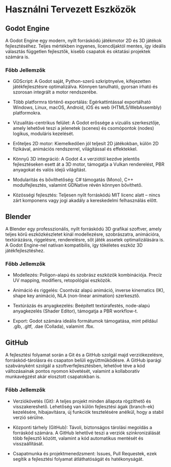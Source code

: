 # Használni Tervezett Eszközök

## Godot Engine

A Godot Engine egy modern, nyílt forráskódú játékmotor 2D és 3D játékok fejlesztéséhez.
Teljes mértékben ingyenes, licencdíjaktól mentes, így ideális választás független fejlesztők,
kisebb csapatok és oktatási projektek számára is.

### Főbb Jellemzők

-   GDScript: A Godot saját, Python-szerű szkriptnyelve, kifejezetten játékfejlesztésre optimalizálva.
    Könnyen tanulható, gyorsan írható és szorosan integrált a motor rendszerébe.

-   Több platformra történő exportálás: Egérkattintással exportálható Windows, Linux, macOS, Android,
    iOS és web (HTML5/WebAssembly) platformokra.

-   Vizualitás-centrikus felület: A Godot erőssége a vizuális szerkesztője, amely lehetővé teszi a
    jelenetek (scenes) és csomópontok (nodes) logikus, moduláris kezelését.

-   Erőteljes 2D motor: Kiemelkedően jól teljesít 2D játékokban, külön 2D fizikával,
    animációs rendszerrel, világítással és effektekkel.

-   Könnyű 3D integráció: A Godot 4.x verziótól kezdve jelentős fejlesztéseken esett át a 3D motor,
    támogatja a Vulkan renderelést, PBR anyagokat és valós idejű világítást.

-   Modularitás és bővíthetőség: C# támogatás (Mono), C++ modulfejlesztés, valamint GDNative révén könnyen bővíthető.

-   Közösségi fejlesztés: Teljesen nyílt forráskódú MIT licenc alatt – nincs zárt komponens vagy jogi akadály a
    kereskedelmi felhasználás előtt.


## Blender

A Blender egy professzionális, nyílt forráskódú 3D grafikai szoftver, amely teljes körű
eszközkészletet kínál modellezésre, szobrászatra, animációra, textúrázásra, riggelésre, renderelésre,
sőt játék assetek optimalizálására is. A Godot Engine-nel natívan kompatibilis,
így tökéletes eszköz 3D játékfejlesztéshez.

### Főbb Jellemzők

-   Modellezés: Poligon-alapú és szobrász eszközök kombinációja. Precíz UV mapping, modifiers,
    retopológiai eszközök.

-   Animáció és riggelés: Csontváz alapú animáció, inverse kinematics (IK), shape key animáció,
    NLA (non-linear animation) szerkesztő.

-   Textúrázás és anyagkezelés: Beépített textúrafestés, node-alapú anyagkezelés (Shader Editor),
    támogatja a PBR workflow-t.

-   Export: Godot számára ideális formátumok támogatása, mint például .glb, .gltf, .dae (Collada),
    valamint .fbx.

## GitHub

A fejlesztési folyamat során a Git és a GitHub szolgál majd verziókezelésre,
forráskód-tárolásra és csapaton belüli együttműködésre. A GitHub iparági szabványként szolgál a
szoftverfejlesztésben, lehetővé téve a kód változásainak pontos nyomon követését, valamint a
kollaboratív munkavégzést akár elosztott csapatokban is.

### Főbb Jellemzők

-   Verziókövetés (Git): A teljes projekt minden állapota rögzíthető és visszakereshető.
    Lehetőség van külön fejlesztési ágak (branch-ek) kezelésére, hibajavításra, új funkciók tesztelésére anélkül,
    hogy a stabil verzió sérülne.

-   Központi tárhely (GitHub): Távoli, biztonságos tárolási megoldás a forráskód számára.
    A GitHub lehetővé teszi a verziók szinkronizálását több fejlesztő között, valamint a
    kód automatikus mentését és visszaállítását.

-   Csapatmunka és projektmenedzsment: Issues, Pull Requestek, ezek segítik a
    fejlesztési folyamat átláthatóságát és hatékonyságát.
